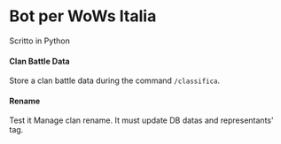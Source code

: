 # Bot per WoWs Italia
Scritto in Python

#### Clan Battle Data
Store a clan battle data during the command `/classifica`.

#### Rename
Test it
Manage clan rename. It must update DB datas and representants' tag.